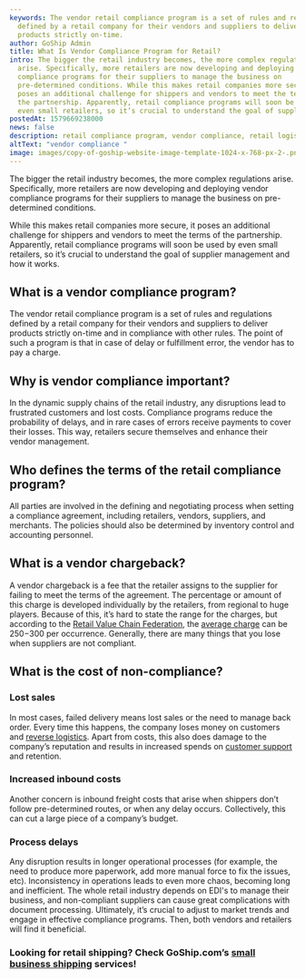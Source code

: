 ```yaml
---
keywords: The vendor retail compliance program is a set of rules and regulations
  defined by a retail company for their vendors and suppliers to deliver
  products strictly on-time.
author: GoShip Admin
title: What Is Vendor Compliance Program for Retail?
intro: The bigger the retail industry becomes, the more complex regulations
  arise. Specifically, more retailers are now developing and deploying vendor
  compliance programs for their suppliers to manage the business on
  pre-determined conditions. While this makes retail companies more secure, it
  poses an additional challenge for shippers and vendors to meet the terms of
  the partnership. Apparently, retail compliance programs will soon be used by
  even small retailers, so it’s crucial to understand the goal of supplie
postedAt: 1579669238000
news: false
description: retail compliance program, vendor compliance, retail logistics
altText: "vendor compliance "
image: images/copy-of-goship-website-image-template-1024-x-768-px-2-.png
---
```

The bigger the retail industry becomes, the more complex regulations arise. Specifically, more retailers are now developing and deploying vendor compliance programs for their suppliers to manage the business on pre-determined conditions. 

While this makes retail companies more secure, it poses an additional challenge for shippers and vendors to meet the terms of the partnership. Apparently, retail compliance programs will soon be used by even small retailers, so it’s crucial to understand the goal of supplier management and how it works.

## What is a vendor compliance program?

The vendor retail compliance program is a set of rules and regulations defined by a retail company for their vendors and suppliers to deliver products strictly on-time and in compliance with other rules. The point of such a program is that in case of delay or fulfillment error, the vendor has to pay a charge.

## Why is vendor compliance important?

In the dynamic supply chains of the retail industry, any disruptions lead to frustrated customers and lost costs. Compliance programs reduce the probability of delays, and in rare cases of errors receive payments to cover their losses. This way, retailers secure themselves and enhance their vendor management.

## Who defines the terms of the retail compliance program?

All parties are involved in the defining and negotiating process when setting a compliance agreement, including retailers, vendors, suppliers, and merchants. The policies should also be determined by inventory control and accounting personnel.

## What is a vendor chargeback?

A vendor chargeback is a fee that the retailer assigns to the supplier for failing to meet the terms of the agreement. The percentage or amount of this charge is developed individually by the retailers, from regional to huge players. Because of this, it’s hard to state the range for the charges, but according to the [Retail Value Chain Federation](https://www.rvcf.com/), the [average charge](https://multichannelmerchant.com/operations/9-steps-develop-implement-vendor-compliance-program/) can be $250-$300 per occurrence. Generally, there are many things that you lose when suppliers are not compliant.

## What is the cost of non-compliance?

### Lost sales

In most cases, failed delivery means lost sales or the need to manage back order. Every time this happens, the company loses money on customers and [reverse logistics](https://www.goship.com/blog/how-to-increase-customer-loyalty-through-returns). Apart from costs, this also does damage to the company’s reputation and results in increased spends on [customer support](https://www.goship.com/blog/how-to-improve-your-customers-experience-through-shipping/) and retention.

### Increased inbound costs

Another concern is inbound freight costs that arise when shippers don’t follow pre-determined routes, or when any delay occurs. Collectively, this can cut a large piece of a company’s budget.

### Process delays

Any disruption results in longer operational processes (for example, the need to produce more paperwork, add more manual force to fix the issues, etc). Inconsistency in operations leads to even more chaos, becoming long and inefficient. The whole retail industry depends on EDI's to manage their business, and non-compliant suppliers can cause great complications with document processing. Ultimately, it’s crucial to adjust to market trends and engage in effective compliance programs. Then, both vendors and retailers will find it beneficial.

### Looking for retail shipping? Check GoShip.com’s [small business shipping](https://www.goship.com/shipping-services/small-business-shipping) services!
